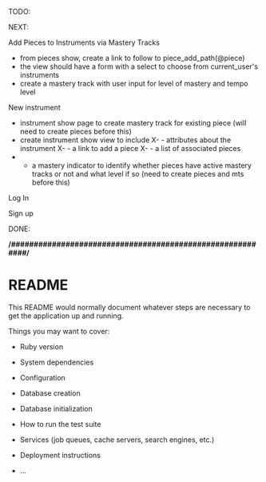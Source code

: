 TODO:

NEXT:

Add Pieces to Instruments via Mastery Tracks
- from pieces show, create a link to follow to piece_add_path(@piece)
- the view should have a form with a select to choose from current_user's instruments
- create a mastery track with user input for level of mastery and tempo level

New instrument

- instrument show page to create mastery track for existing piece (will  need to  create pieces  before this)
- create instrument show view to include
X- - attributes about the instrument
X- - a link to add a piece
X- - a list of associated pieces
- - a mastery indicator to identify whether pieces have active mastery tracks or not and what level if so (need to create
			pieces and mts before this)

Log In

Sign up


DONE:





**/##########################################################/**
# README

This README would normally document whatever steps are necessary to get the
application up and running.

Things you may want to cover:

* Ruby version

* System dependencies

* Configuration

* Database creation

* Database initialization

* How to run the test suite

* Services (job queues, cache servers, search engines, etc.)

* Deployment instructions

* ...
